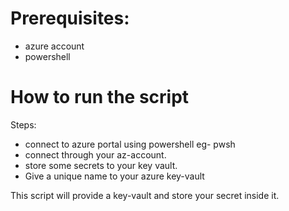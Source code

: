 # Prerequisites:
* azure account
* powershell

# How to run the script 
 Steps:
 * connect to azure portal using powershell eg- pwsh
 * connect through your az-account.
 * store some secrets to your key vault.
 * Give a unique name to your azure key-vault


 This script will provide a key-vault and store your secret inside it.